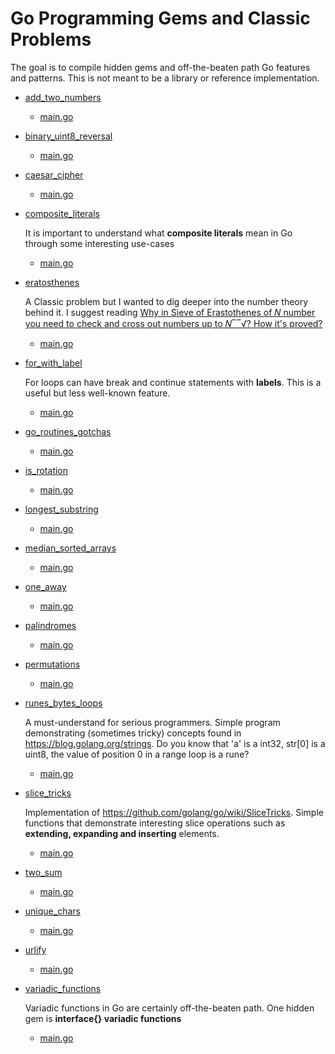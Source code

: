 # Go Programming Gems and Classic Problems

The goal is to compile hidden gems and off-the-beaten path Go features and patterns. This is not meant to be a library or reference implementation.


 * [add_two_numbers](./add_two_numbers)
   * [main.go](./add_two_numbers/main.go)
 * [binary_uint8_reversal](./binary_uint8_reversal)
   * [main.go](./binary_uint8_reversal/main.go)
 * [caesar_cipher](./caesar_cipher)
   * [main.go](./caesar_cipher/main.go)
 * [composite_literals](./composite_literals)
    
    It is important to understand what **composite literals** mean in Go through some interesting use-cases
 
   * [main.go](./composite_literals/main.go)
 * [eratosthenes](./eratosthenes)
    
    A Classic problem but I wanted to dig deeper into the number theory behind it. I suggest reading 
    [Why in Sieve of Erastothenes of 𝑁 number you need to check and cross out numbers up to 𝑁‾‾√? How it's proved?](https://math.stackexchange.com/questions/58799/why-in-sieve-of-erastothenes-of-n-number-you-need-to-check-and-cross-out-numbe)
    
   * [main.go](./eratosthenes/main.go)
 * [for_with_label](./for_with_label)
    
    For loops can have break and continue statements with **labels**. This is a useful but less well-known feature.
 
   * [main.go](./for_with_label/main.go)
 * [go_routines_gotchas](./go_routines_gotchas)
   * [main.go](./go_routines_gotchas/main.go)
 * [is_rotation](./is_rotation)
   * [main.go](./is_rotation/main.go)
 * [longest_substring](./longest_substring)
   * [main.go](./longest_substring/main.go)
 * [median_sorted_arrays](./median_sorted_arrays)
   * [main.go](./median_sorted_arrays/main.go)
 * [one_away](./one_away)
   * [main.go](./one_away/main.go)
 * [palindromes](./palindromes)
   * [main.go](./palindromes/main.go)
 * [permutations](./permutations)
   * [main.go](./permutations/main.go)
 * [runes_bytes_loops](./runes_bytes_loops)
 
     A must-understand for serious programmers. Simple program demonstrating (sometimes tricky) concepts found in https://blog.golang.org/strings. Do you know that 'a' is a int32, str[0] is a uint8, the value of position 0 in a range loop is a rune? 

 
   * [main.go](./runes_bytes_loops/main.go)
 * [slice_tricks](./slice_tricks)
 
   Implementation of https://github.com/golang/go/wiki/SliceTricks. Simple functions that demonstrate interesting slice operations such as **extending, expanding and inserting** elements.
 
   * [main.go](./slice_tricks/main.go)
 * [two_sum](./two_sum)
   * [main.go](./two_sum/main.go)
 * [unique_chars](./unique_chars)
   * [main.go](./unique_chars/main.go)
 * [urlify](./urlify)
   * [main.go](./urlify/main.go)
 * [variadic_functions](./variadic_functions)
 
    Variadic functions in Go are certainly off-the-beaten path. One hidden gem is **interface{} variadic functions**
 
   * [main.go](./variadic_functions/main.go)
